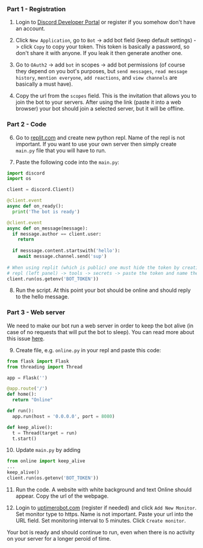 ### Part 1 - Registration

1. Login to [Discord Developer Portal](https://discord.com/developers/applications) or register if you somehow don't have an account.

2. Click `New Application`, go to `Bot` -> add bot field (keep default settings) -> click `Copy` to copy your token. This token is basically a password, so don't share it with anyone. If you leak it then generate another one. 

3. Go to `OAuth2` -> add `bot` in scopes -> add bot permissions (of course they depend on you bot's purposes, but `send messages`, `read message history`, `mention everyone`, `add reactions`, and `view channels` are basically a must have).

4. Copy the url from the `scopes` field. This is the invitation that allows you to join the bot to your servers. After using the link (paste it into a web browser) your bot should join a selected server, but it will be offline.

### Part 2 - Code

6. Go to [replit.com](https://replit.com) and create new python repl. Name of the repl is not important. If you want to use your own server then simply create `main.py` file that you will have to run. 

7. Paste the following code into the `main.py`:

```python
import discord
import os

client = discord.Client()

@client.event
async def on_ready():
  print('The bot is ready')

@client.event
async def on_message(message):
  if message.author == client.user:
    return
    
  if messsage.content.startswith('hello'):
    await message.channel.send('sup')
    
# When using replit (which is public) one must hide the token by creating so called secret
# repl (left panel) -> tools -> secrets -> paste the token and name the variable e.g. BOT_TOKEN
client.run(os.getenv('BOT_TOKEN'))

```

8. Run the script. At this point your bot should be online and should reply to the hello message.

### Part 3 - Web server

We need to make our bot run a web server in order to keep the bot alive (in case of no requests that will put the bot to sleep). You can read more about this issue [here](https://docs.replit.com/hosting/deploying-http-servers).

9. Create file, e.g. `online.py` in your repl and paste this code:

```python
from flask import Flask
from threading import Thread

app = Flask('')

@app.route('/')
def home():
  return "Online"

def run():
  app.run(host = '0.0.0.0', port = 8080)

def keep_alive():
  t = Thread(target = run)
  t.start()
```

10. Update `main.py` by adding  
```python
from online import keep_alive
...
keep_alive()
client.run(os.getenv('BOT_TOKEN'))
```

11. Run the code. A website with white background and text Online should appear. Copy the url of the webpage.

12. Login to [uptimerobot.com](https://uptimerobot.com) (register if needed) and click `Add New Monitor`. Set monitor type to https. Name is not important. Paste your url into the URL field. Set monitoring interval to 5 minutes. Click `Create monitor`.

Your bot is ready and should continue to run, even when there is no activity on your server for a longer peroid of time.
